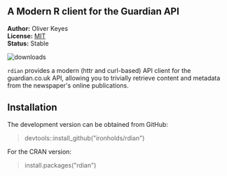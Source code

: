 ## A Modern R client for the Guardian API

__Author:__ Oliver Keyes <br/>
__License:__ [MIT](http://opensource.org/licenses/MIT)<br/>
__Status:__ Stable

![downloads](http://cranlogs.r-pkg.org/badges/grand-total/rdian)

`rdian` provides a modern (httr and curl-based) API client for the guardian.co.uk API, allowing you to trivially
retrieve content and metadata from the newspaper's online publications.

## Installation
The development version can be obtained from GitHub:

> devtools::install_github("ironholds/rdian")

For the CRAN version:

> install.packages("rdian")
